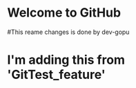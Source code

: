 # Welcome to GitHub

#This reame changes is done by dev-gopu

# I'm adding this from 'GitTest_feature'
